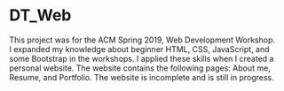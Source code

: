 # DT_Web
This project was for the ACM Spring 2019, Web Development Workshop.  
I expanded my knowledge about beginner HTML, CSS, JavaScript, and some Bootstrap in the workshops. 
I applied these skills when I created a personal website. The website contains the following pages: About me, Resume, and Portfolio.
The website is incomplete and is still in progress.
